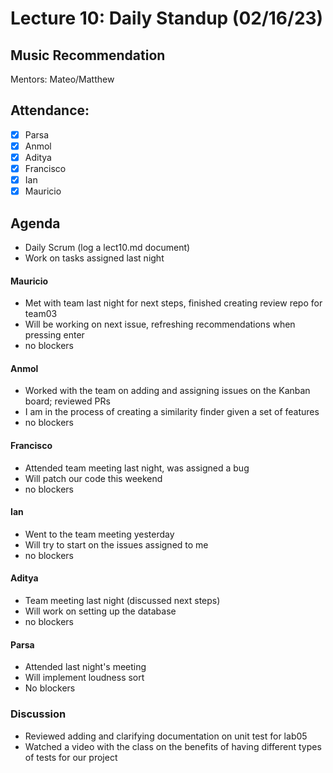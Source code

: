 # Lecture 10: Daily Standup (02/16/23)

## Music Recommendation

Mentors: Mateo/Matthew

## Attendance:

 - [x] Parsa
 - [x] Anmol
 - [x] Aditya
 - [x] Francisco 
 - [x] Ian
 - [x] Mauricio

## Agenda

 - Daily Scrum (log a lect10.md document)
 - Work on tasks assigned last night

#### Mauricio

 - Met with team last night for next steps, finished creating review repo for team03
 - Will be working on next issue, refreshing recommendations when pressing enter
 - no blockers

#### Anmol

 - Worked with the team on adding and assigning issues on the Kanban board; reviewed PRs
 - I am in the process of creating a similarity finder given a set of features
 - no blockers

#### Francisco

 - Attended team meeting last night, was assigned a bug
 - Will patch our code this weekend
 - no blockers

#### Ian

 - Went to the team meeting yesterday
 - Will try to start on the issues assigned to me
 - no blockers

#### Aditya

 - Team meeting last night (discussed next steps)
 - Will work on setting up the database
 - no blockers

#### Parsa

 - Attended last night's meeting
 - Will implement loudness sort
 - No blockers

### Discussion

 - Reviewed adding and clarifying documentation on unit test for lab05
 - Watched a video with the class on the benefits of having different types of tests for our project
